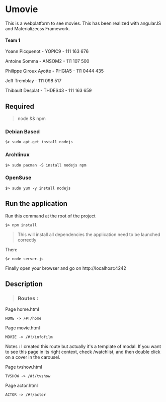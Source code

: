 # Umovie

This is a webplatform to see movies. This has been realized with angularJS and Materializecss Framework.



#### Team 1

Yoann Picquenot - YOPIC9 - 111 163 676

Antoine Somma - ANSOM2 - 111 107 500

Philippe Giroux Ayotte - PHGIA5 - 111 0444 435

Jeff Tremblay - 111 098 517

Thibault Desplat - THDES43 - 111 163 659



## Required

> node && npm



### Debian Based

```
$> sudo apt-get install nodejs
```

### Archlinux

```
$> sudo pacman -S install nodejs npm
```

### OpenSuse

```
$> sudo yum -y install nodejs
```



## Run the application

Run this command at the root of the project

```
$> npm install
```

> This will install all dependencies the application need to be launched correctly



Then:

```
$> node server.js
```

Finally open your browser and go on http://localhost:4242



## Description

> ### Routes :

Page home.html

```
HOME -> /#!/home
```



Page movie.html

```
MOVIE -> /#!/infofilm
```

Notes : I created this route but actually it's a template of modal. If you want to see this page in its right context, check /watchlist, and then double click on a cover in the carousel.



Page tvshow.html

```
TVSHOW -> /#!/tvshow
```



Page actor.html

```
ACTOR -> /#!/actor
```